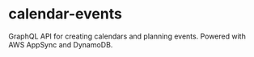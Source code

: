 # calendar-events
GraphQL API for creating calendars and planning events. Powered with AWS AppSync and DynamoDB.
